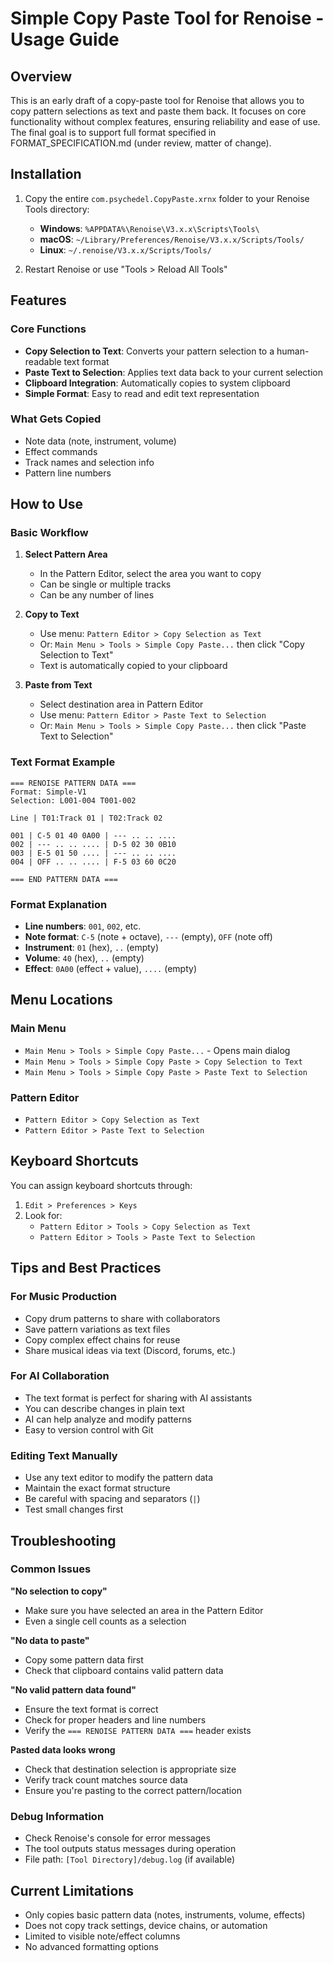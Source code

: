 # Simple Copy Paste Tool for Renoise - Usage Guide

## Overview

This is an early draft of a copy-paste tool for Renoise that allows you to copy pattern selections as text and paste them back. It focuses on core functionality without complex features, ensuring reliability and ease of use.
The final goal is to support full format specified in FORMAT_SPECIFICATION.md (under review, matter of change).

## Installation

1. Copy the entire `com.psychedel.CopyPaste.xrnx` folder to your Renoise Tools directory:
   - **Windows**: `%APPDATA%\Renoise\V3.x.x\Scripts\Tools\`
   - **macOS**: `~/Library/Preferences/Renoise/V3.x.x/Scripts/Tools/`
   - **Linux**: `~/.renoise/V3.x.x/Scripts/Tools/`

2. Restart Renoise or use "Tools > Reload All Tools"

## Features

### Core Functions
- **Copy Selection to Text**: Converts your pattern selection to a human-readable text format
- **Paste Text to Selection**: Applies text data back to your current selection
- **Clipboard Integration**: Automatically copies to system clipboard
- **Simple Format**: Easy to read and edit text representation

### What Gets Copied
- Note data (note, instrument, volume)
- Effect commands
- Track names and selection info
- Pattern line numbers

## How to Use

### Basic Workflow

1. **Select Pattern Area**
   - In the Pattern Editor, select the area you want to copy
   - Can be single or multiple tracks
   - Can be any number of lines

2. **Copy to Text**
   - Use menu: `Pattern Editor > Copy Selection as Text`
   - Or: `Main Menu > Tools > Simple Copy Paste...` then click "Copy Selection to Text"
   - Text is automatically copied to your clipboard

3. **Paste from Text**
   - Select destination area in Pattern Editor
   - Use menu: `Pattern Editor > Paste Text to Selection`
   - Or: `Main Menu > Tools > Simple Copy Paste...` then click "Paste Text to Selection"

### Text Format Example

```
=== RENOISE PATTERN DATA ===
Format: Simple-V1
Selection: L001-004 T001-002

Line | T01:Track 01 | T02:Track 02

001 | C-5 01 40 0A00 | --- .. .. ....
002 | --- .. .. .... | D-5 02 30 0B10
003 | E-5 01 50 .... | --- .. .. ....
004 | OFF .. .. .... | F-5 03 60 0C20

=== END PATTERN DATA ===
```

### Format Explanation

- **Line numbers**: `001`, `002`, etc.
- **Note format**: `C-5` (note + octave), `---` (empty), `OFF` (note off)
- **Instrument**: `01` (hex), `..` (empty)
- **Volume**: `40` (hex), `..` (empty)
- **Effect**: `0A00` (effect + value), `....` (empty)

## Menu Locations

### Main Menu
- `Main Menu > Tools > Simple Copy Paste...` - Opens main dialog
- `Main Menu > Tools > Simple Copy Paste > Copy Selection to Text`
- `Main Menu > Tools > Simple Copy Paste > Paste Text to Selection`

### Pattern Editor
- `Pattern Editor > Copy Selection as Text`
- `Pattern Editor > Paste Text to Selection`

## Keyboard Shortcuts

You can assign keyboard shortcuts through:
1. `Edit > Preferences > Keys`
2. Look for:
   - `Pattern Editor > Tools > Copy Selection as Text`
   - `Pattern Editor > Tools > Paste Text to Selection`

## Tips and Best Practices

### For Music Production
- Copy drum patterns to share with collaborators
- Save pattern variations as text files
- Copy complex effect chains for reuse
- Share musical ideas via text (Discord, forums, etc.)

### For AI Collaboration
- The text format is perfect for sharing with AI assistants
- You can describe changes in plain text
- AI can help analyze and modify patterns
- Easy to version control with Git

### Editing Text Manually
- Use any text editor to modify the pattern data
- Maintain the exact format structure
- Be careful with spacing and separators (`|`)
- Test small changes first

## Troubleshooting

### Common Issues

**"No selection to copy"**
- Make sure you have selected an area in the Pattern Editor
- Even a single cell counts as a selection

**"No data to paste"**
- Copy some pattern data first
- Check that clipboard contains valid pattern data

**"No valid pattern data found"**
- Ensure the text format is correct
- Check for proper headers and line numbers
- Verify the `=== RENOISE PATTERN DATA ===` header exists

**Pasted data looks wrong**
- Check that destination selection is appropriate size
- Verify track count matches source data
- Ensure you're pasting to the correct pattern/location

### Debug Information
- Check Renoise's console for error messages
- The tool outputs status messages during operation
- File path: `[Tool Directory]/debug.log` (if available)

## Current Limitations

- Only copies basic pattern data (notes, instruments, volume, effects)
- Does not copy track settings, device chains, or automation
- Limited to visible note/effect columns
- No advanced formatting options
